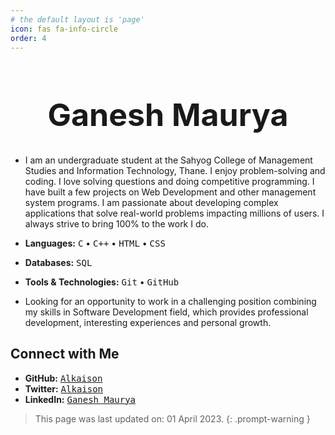 ```yaml
---
# the default layout is 'page'
icon: fas fa-info-circle
order: 4
---
```


<div align="center">
    <h1 style="font-size:50px;">Ganesh Maurya</h1>
</div>

- I am an undergraduate student at the Sahyog College of Management Studies and Information Technology, Thane. I enjoy problem-solving and coding. I love solving questions and doing competitive programming. <!-- I am well-versed in Computer Science fundamentals like OOPS, Operating Systems, Database Management Systems, and Computer Networks and I also have a keen interest in High-Level System Design. --> I have built a few projects on Web Development and other management system programs. I am passionate about developing complex applications that solve real-world problems impacting millions of users. I always strive to bring 100% to the work I do.

- **Languages:** <kbd>C</kbd> • <kbd>C++</kbd> • <kbd>HTML</kbd> • <kbd>CSS</kbd>
- **Databases:** <kbd>SQL</kbd>
- **Tools & Technologies:** <kbd>Git</kbd> • <kbd>GitHub</kbd>
- Looking for an opportunity to work in a challenging position combining my skills in Software Development field, which provides professional development, interesting experiences and personal growth.

## Connect with Me

- **GitHub:** <kbd><a href="https://github.com/alkaison" target="_blank">Alkaison</a></kbd>
- **Twitter:** <kbd><a href="https://twitter.com/alkaison" target="_blank">Alkaison</a></kbd>
- **LinkedIn:** <kbd><a href="https://linkedin.com/in/alkaison" target="_blank">Ganesh Maurya</a></kbd>

> This page was last updated on: 01 April 2023.
> {: .prompt-warning }
